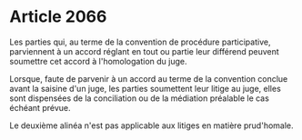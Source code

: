 # Article 2066

<p>Les parties qui, au terme de la convention de procédure participative, parviennent à un accord réglant en tout ou partie leur différend peuvent soumettre cet accord à l'homologation du juge.</p><p>Lorsque, faute de parvenir à un accord au terme de la convention conclue avant la saisine d'un juge, les parties soumettent leur litige au juge, elles sont dispensées de la conciliation ou de la médiation préalable le cas échéant prévue.</p><p>Le deuxième alinéa n'est pas applicable aux litiges en matière prud'homale.</p>